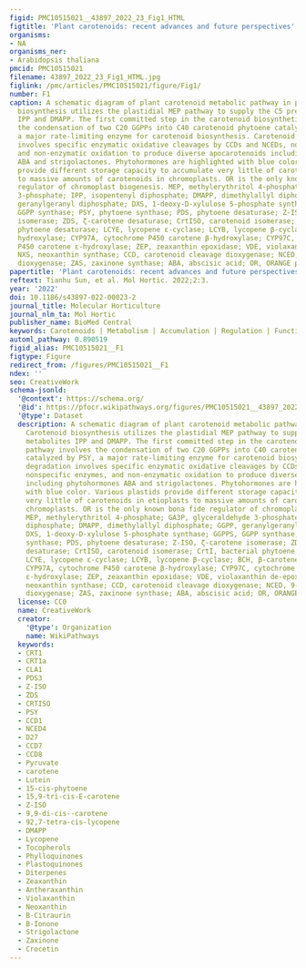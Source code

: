 ```yaml
---
figid: PMC10515021__43897_2022_23_Fig1_HTML
figtitle: 'Plant carotenoids: recent advances and future perspectives'
organisms:
- NA
organisms_ner:
- Arabidopsis thaliana
pmcid: PMC10515021
filename: 43897_2022_23_Fig1_HTML.jpg
figlink: /pmc/articles/PMC10515021/figure/Fig1/
number: F1
caption: A schematic diagram of plant carotenoid metabolic pathway in plastids. Carotenoid
  biosynthesis utilizes the plastidial MEP pathway to supply the C5 precursor metabolites
  IPP and DMAPP. The first committed step in the carotenoid biosynthetic pathway involves
  the condensation of two C20 GGPPs into C40 carotenoid phytoene catalyzed by PSY,
  a major rate-limiting enzyme for carotenoid biosynthesis. Carotenoid degradation
  involves specific enzymatic oxidative cleavages by CCDs and NCEDs, nonspecific enzymes,
  and non-enzymatic oxidation to produce diverse apocarotenoids including phytohormones
  ABA and strigolactones. Phytohormones are highlighted with blue color. Various plastids
  provide different storage capacity to accumulate very little of carotenoids in etioplasts
  to massive amounts of carotenoids in chromoplasts. OR is the only known bona fide
  regulator of chromoplast biogenesis. MEP, methylerythritol 4-phosphate; GA3P, glyceraldehyde
  3-phosphate; IPP, isopentenyl diphosphate; DMAPP, dimethylallyl diphosphate; GGPP,
  geranylgeranyl diphosphate; DXS, 1-deoxy-D-xylulose 5-phosphate synthase; GGPPS,
  GGPP synthase; PSY, phytoene synthase; PDS, phytoene desaturase; Z-ISO, ζ-carotene
  isomerase; ZDS, ζ-carotene desaturase; CrtISO, carotenoid isomerase; CrtI, bacterial
  phytoene desaturase; LCYE, lycopene ε-cyclase; LCYB, lycopene β-cyclase; BCH, β-carotene
  hydroxylase; CYP97A, cytochrome P450 carotene β-hydroxylase; CYP97C, cytochrome
  P450 carotene ε-hydroxylase; ZEP, zeaxanthin epoxidase; VDE, violaxanthin de-epoxidase;
  NXS, neoxanthin synthase; CCD, carotenoid cleavage dioxygenase; NCED, 9-cis-epoxycarotenoid
  dioxygenase; ZAS, zaxinone synthase; ABA, abscisic acid; OR, ORANGE protein
papertitle: 'Plant carotenoids: recent advances and future perspectives.'
reftext: Tianhu Sun, et al. Mol Hortic. 2022;2:3.
year: '2022'
doi: 10.1186/s43897-022-00023-2
journal_title: Molecular Horticulture
journal_nlm_ta: Mol Hortic
publisher_name: BioMed Central
keywords: Carotenoids | Metabolism | Accumulation | Regulation | Functional evolution
automl_pathway: 0.890519
figid_alias: PMC10515021__F1
figtype: Figure
redirect_from: /figures/PMC10515021__F1
ndex: ''
seo: CreativeWork
schema-jsonld:
  '@context': https://schema.org/
  '@id': https://pfocr.wikipathways.org/figures/PMC10515021__43897_2022_23_Fig1_HTML.html
  '@type': Dataset
  description: A schematic diagram of plant carotenoid metabolic pathway in plastids.
    Carotenoid biosynthesis utilizes the plastidial MEP pathway to supply the C5 precursor
    metabolites IPP and DMAPP. The first committed step in the carotenoid biosynthetic
    pathway involves the condensation of two C20 GGPPs into C40 carotenoid phytoene
    catalyzed by PSY, a major rate-limiting enzyme for carotenoid biosynthesis. Carotenoid
    degradation involves specific enzymatic oxidative cleavages by CCDs and NCEDs,
    nonspecific enzymes, and non-enzymatic oxidation to produce diverse apocarotenoids
    including phytohormones ABA and strigolactones. Phytohormones are highlighted
    with blue color. Various plastids provide different storage capacity to accumulate
    very little of carotenoids in etioplasts to massive amounts of carotenoids in
    chromoplasts. OR is the only known bona fide regulator of chromoplast biogenesis.
    MEP, methylerythritol 4-phosphate; GA3P, glyceraldehyde 3-phosphate; IPP, isopentenyl
    diphosphate; DMAPP, dimethylallyl diphosphate; GGPP, geranylgeranyl diphosphate;
    DXS, 1-deoxy-D-xylulose 5-phosphate synthase; GGPPS, GGPP synthase; PSY, phytoene
    synthase; PDS, phytoene desaturase; Z-ISO, ζ-carotene isomerase; ZDS, ζ-carotene
    desaturase; CrtISO, carotenoid isomerase; CrtI, bacterial phytoene desaturase;
    LCYE, lycopene ε-cyclase; LCYB, lycopene β-cyclase; BCH, β-carotene hydroxylase;
    CYP97A, cytochrome P450 carotene β-hydroxylase; CYP97C, cytochrome P450 carotene
    ε-hydroxylase; ZEP, zeaxanthin epoxidase; VDE, violaxanthin de-epoxidase; NXS,
    neoxanthin synthase; CCD, carotenoid cleavage dioxygenase; NCED, 9-cis-epoxycarotenoid
    dioxygenase; ZAS, zaxinone synthase; ABA, abscisic acid; OR, ORANGE protein
  license: CC0
  name: CreativeWork
  creator:
    '@type': Organization
    name: WikiPathways
  keywords:
  - CRT1
  - CRT1a
  - CLA1
  - PDS3
  - Z-ISO
  - ZDS
  - CRTISO
  - PSY
  - CCD1
  - NCED4
  - D27
  - CCD7
  - CCD8
  - Pyruvate
  - carotene
  - Lutein
  - 15-cis-phytoene
  - 15,9-tri-cis-E-carotene
  - Z-ISO
  - 9,9-di-cis--carotene
  - 92,7-tetra-cis-lycopene
  - DMAPP
  - Lycopene
  - Tocopherols
  - Phylloquinones
  - Plastoquinones
  - Diterpenes
  - Zeaxanthin
  - Antheraxanthin
  - Violaxanthin
  - Neoxanthin
  - B-Citraurin
  - B-Ionone
  - Strigolactone
  - Zaxinone
  - Crocetin
---
```

